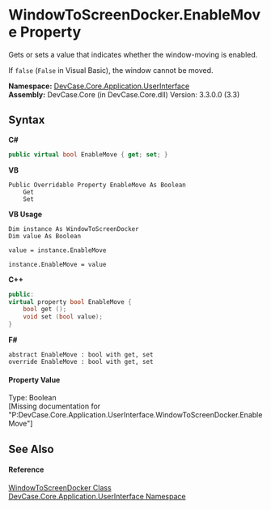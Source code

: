 # WindowToScreenDocker.EnableMove Property 
 

Gets or sets a value that indicates whether the window-moving is enabled. 

 If `false` (`False` in Visual Basic), the window cannot be moved.

**Namespace:**&nbsp;<a href="N_DevCase_Core_Application_UserInterface">DevCase.Core.Application.UserInterface</a><br />**Assembly:**&nbsp;DevCase.Core (in DevCase.Core.dll) Version: 3.3.0.0 (3.3)

## Syntax

**C#**<br />
``` C#
public virtual bool EnableMove { get; set; }
```

**VB**<br />
``` VB
Public Overridable Property EnableMove As Boolean
	Get
	Set
```

**VB Usage**<br />
``` VB Usage
Dim instance As WindowToScreenDocker
Dim value As Boolean

value = instance.EnableMove

instance.EnableMove = value
```

**C++**<br />
``` C++
public:
virtual property bool EnableMove {
	bool get ();
	void set (bool value);
}
```

**F#**<br />
``` F#
abstract EnableMove : bool with get, set
override EnableMove : bool with get, set
```


#### Property Value
Type: Boolean<br />\[Missing <value> documentation for "P:DevCase.Core.Application.UserInterface.WindowToScreenDocker.EnableMove"\]

## See Also


#### Reference
<a href="T_DevCase_Core_Application_UserInterface_WindowToScreenDocker">WindowToScreenDocker Class</a><br /><a href="N_DevCase_Core_Application_UserInterface">DevCase.Core.Application.UserInterface Namespace</a><br />